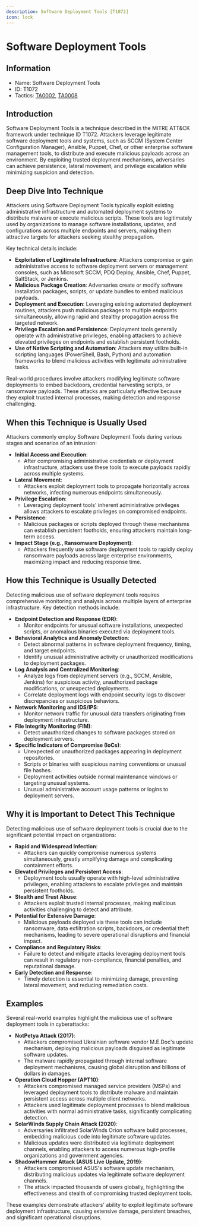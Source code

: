 ```yaml
---
description: Software Deployment Tools [T1072]
icon: lock
---
```


# Software Deployment Tools

## Information

- Name: Software Deployment Tools
- ID: T1072
- Tactics: [TA0002](../TA0002/TA0002.md), [TA0008](../TA0008/TA0008.md)

## Introduction

Software Deployment Tools is a technique described in the MITRE ATT\&CK framework under technique ID T1072. Attackers leverage legitimate software deployment tools and systems, such as SCCM (System Center Configuration Manager), Ansible, Puppet, Chef, or other enterprise software management tools, to distribute and execute malicious payloads across an environment. By exploiting trusted deployment mechanisms, adversaries can achieve persistence, lateral movement, and privilege escalation while minimizing suspicion and detection.

## Deep Dive Into Technique

Attackers using Software Deployment Tools typically exploit existing administrative infrastructure and automated deployment systems to distribute malware or execute malicious scripts. These tools are legitimately used by organizations to manage software installations, updates, and configurations across multiple endpoints and servers, making them attractive targets for attackers seeking stealthy propagation.

Key technical details include:

- **Exploitation of Legitimate Infrastructure**: Attackers compromise or gain administrative access to software deployment servers or management consoles, such as Microsoft SCCM, PDQ Deploy, Ansible, Chef, Puppet, SaltStack, or Jenkins.
- **Malicious Package Creation**: Adversaries create or modify software installation packages, scripts, or update bundles to embed malicious payloads.
- **Deployment and Execution**: Leveraging existing automated deployment routines, attackers push malicious packages to multiple endpoints simultaneously, allowing rapid and stealthy propagation across the targeted network.
- **Privilege Escalation and Persistence**: Deployment tools generally operate with administrative privileges, enabling attackers to achieve elevated privileges on endpoints and establish persistent footholds.
- **Use of Native Scripting and Automation**: Attackers may utilize built-in scripting languages (PowerShell, Bash, Python) and automation frameworks to blend malicious activities with legitimate administrative tasks.

Real-world procedures involve attackers modifying legitimate software deployments to embed backdoors, credential harvesting scripts, or ransomware payloads. These attacks are particularly effective because they exploit trusted internal processes, making detection and response challenging.

## When this Technique is Usually Used

Attackers commonly employ Software Deployment Tools during various stages and scenarios of an intrusion:

- **Initial Access and Execution**:
  - After compromising administrative credentials or deployment infrastructure, attackers use these tools to execute payloads rapidly across multiple systems.
- **Lateral Movement**:
  - Attackers exploit deployment tools to propagate horizontally across networks, infecting numerous endpoints simultaneously.
- **Privilege Escalation**:
  - Leveraging deployment tools' inherent administrative privileges allows attackers to escalate privileges on compromised endpoints.
- **Persistence**:
  - Malicious packages or scripts deployed through these mechanisms can establish persistent footholds, ensuring attackers maintain long-term access.
- **Impact Stage (e.g., Ransomware Deployment)**:
  - Attackers frequently use software deployment tools to rapidly deploy ransomware payloads across large enterprise environments, maximizing impact and reducing response time.

## How this Technique is Usually Detected

Detecting malicious use of software deployment tools requires comprehensive monitoring and analysis across multiple layers of enterprise infrastructure. Key detection methods include:

- **Endpoint Detection and Response (EDR)**:
  - Monitor endpoints for unusual software installations, unexpected scripts, or anomalous binaries executed via deployment tools.
- **Behavioral Analytics and Anomaly Detection**:
  - Detect abnormal patterns in software deployment frequency, timing, and target endpoints.
  - Identify unusual administrative activity or unauthorized modifications to deployment packages.
- **Log Analysis and Centralized Monitoring**:
  - Analyze logs from deployment servers (e.g., SCCM, Ansible, Jenkins) for suspicious activity, unauthorized package modifications, or unexpected deployments.
  - Correlate deployment logs with endpoint security logs to discover discrepancies or suspicious behaviors.
- **Network Monitoring and IDS/IPS**:
  - Monitor network traffic for unusual data transfers originating from deployment infrastructure.
- **File Integrity Monitoring (FIM)**:
  - Detect unauthorized changes to software packages stored on deployment servers.
- **Specific Indicators of Compromise (IoCs)**:
  - Unexpected or unauthorized packages appearing in deployment repositories.
  - Scripts or binaries with suspicious naming conventions or unusual file hashes.
  - Deployment activities outside normal maintenance windows or targeting unusual systems.
  - Unusual administrative account usage patterns or logins to deployment servers.

## Why it is Important to Detect This Technique

Detecting malicious use of software deployment tools is crucial due to the significant potential impact on organizations:

- **Rapid and Widespread Infection**:
  - Attackers can quickly compromise numerous systems simultaneously, greatly amplifying damage and complicating containment efforts.
- **Elevated Privileges and Persistent Access**:
  - Deployment tools usually operate with high-level administrative privileges, enabling attackers to escalate privileges and maintain persistent footholds.
- **Stealth and Trust Abuse**:
  - Attackers exploit trusted internal processes, making malicious activities challenging to detect and attribute.
- **Potential for Extensive Damage**:
  - Malicious payloads deployed via these tools can include ransomware, data exfiltration scripts, backdoors, or credential theft mechanisms, leading to severe operational disruptions and financial impact.
- **Compliance and Regulatory Risks**:
  - Failure to detect and mitigate attacks leveraging deployment tools can result in regulatory non-compliance, financial penalties, and reputational damage.
- **Early Detection and Response**:
  - Timely detection is essential to minimizing damage, preventing lateral movement, and reducing remediation costs.

## Examples

Several real-world examples highlight the malicious use of software deployment tools in cyberattacks:

- **NotPetya Attack (2017)**:
  - Attackers compromised Ukrainian software vendor M.E.Doc's update mechanism, deploying malicious payloads disguised as legitimate software updates.
  - The malware rapidly propagated through internal software deployment mechanisms, causing global disruption and billions of dollars in damages.
- **Operation Cloud Hopper (APT10)**:
  - Attackers compromised managed service providers (MSPs) and leveraged deployment tools to distribute malware and maintain persistent access across multiple client networks.
  - Attackers used legitimate deployment processes to blend malicious activities with normal administrative tasks, significantly complicating detection.
- **SolarWinds Supply Chain Attack (2020)**:
  - Adversaries infiltrated SolarWinds Orion software build processes, embedding malicious code into legitimate software updates.
  - Malicious updates were distributed via legitimate deployment channels, enabling attackers to access numerous high-profile organizations and government agencies.
- **ShadowHammer Attack (ASUS Live Update, 2019)**:
  - Attackers compromised ASUS's software update mechanism, distributing malicious updates via legitimate software deployment channels.
  - The attack impacted thousands of users globally, highlighting the effectiveness and stealth of compromising trusted deployment tools.

These examples demonstrate attackers' ability to exploit legitimate software deployment infrastructure, causing extensive damage, persistent breaches, and significant operational disruptions.
